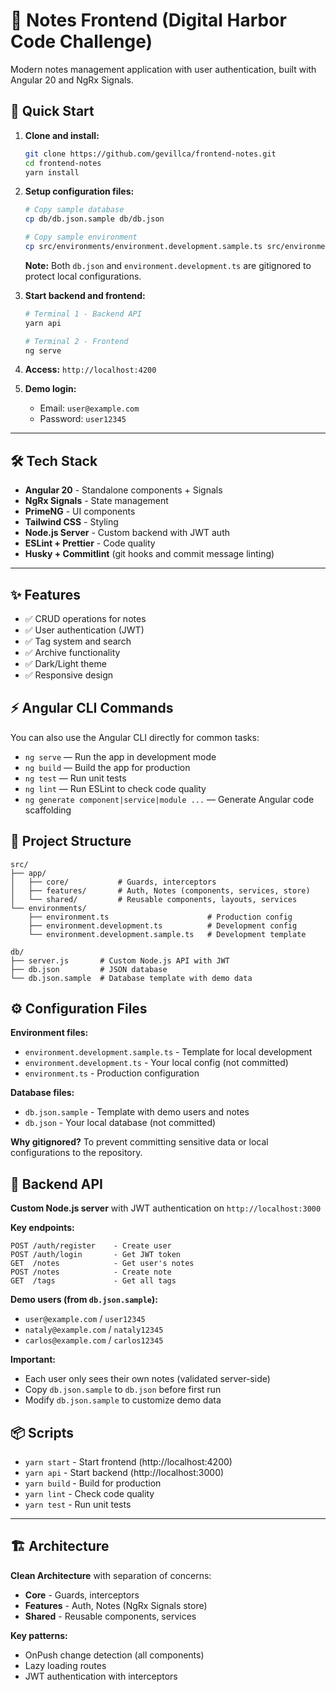 # 📝 Notes Frontend (Digital Harbor Code Challenge)

Modern notes management application with user authentication, built with Angular 20 and NgRx Signals.

## 🚦 Quick Start

1. **Clone and install:**

   ```sh
   git clone https://github.com/gevillca/frontend-notes.git
   cd frontend-notes
   yarn install
   ```

2. **Setup configuration files:**

   ```sh
   # Copy sample database
   cp db/db.json.sample db/db.json

   # Copy sample environment
   cp src/environments/environment.development.sample.ts src/environments/environment.development.ts
   ```

   **Note:** Both `db.json` and `environment.development.ts` are gitignored to protect local configurations.

3. **Start backend and frontend:**

   ```sh
   # Terminal 1 - Backend API
   yarn api

   # Terminal 2 - Frontend
   ng serve
   ```

4. **Access:** `http://localhost:4200`

5. **Demo login:**
   - Email: `user@example.com`
   - Password: `user12345`

---

## 🛠️ Tech Stack

- **Angular 20** - Standalone components + Signals
- **NgRx Signals** - State management
- **PrimeNG** - UI components
- **Tailwind CSS** - Styling
- **Node.js Server** - Custom backend with JWT auth
- **ESLint + Prettier** - Code quality
- **Husky + Commitlint** (git hooks and commit message linting)

---

## ✨ Features

- ✅ CRUD operations for notes
- ✅ User authentication (JWT)
- ✅ Tag system and search
- ✅ Archive functionality
- ✅ Dark/Light theme
- ✅ Responsive design

## ⚡ Angular CLI Commands

You can also use the Angular CLI directly for common tasks:

- `ng serve` — Run the app in development mode
- `ng build` — Build the app for production
- `ng test` — Run unit tests
- `ng lint` — Run ESLint to check code quality
- `ng generate component|service|module ...` — Generate Angular code scaffolding

## 📁 Project Structure

```
src/
├── app/
│   ├── core/           # Guards, interceptors
│   ├── features/       # Auth, Notes (components, services, store)
│   └── shared/         # Reusable components, layouts, services
└── environments/
    ├── environment.ts                      # Production config
    ├── environment.development.ts          # Development config
    └── environment.development.sample.ts   # Development template

db/
├── server.js       # Custom Node.js API with JWT
├── db.json         # JSON database
└── db.json.sample  # Database template with demo data
```

## ⚙️ Configuration Files

**Environment files:**

- `environment.development.sample.ts` - Template for local development
- `environment.development.ts` - Your local config (not committed)
- `environment.ts` - Production configuration

**Database files:**

- `db.json.sample` - Template with demo users and notes
- `db.json` - Your local database (not committed)

**Why gitignored?** To prevent committing sensitive data or local configurations to the repository.

## 🔐 Backend API

**Custom Node.js server** with JWT authentication on `http://localhost:3000`

**Key endpoints:**

```
POST /auth/register    - Create user
POST /auth/login       - Get JWT token
GET  /notes            - Get user's notes
POST /notes            - Create note
GET  /tags             - Get all tags
```

**Demo users (from `db.json.sample`):**

- `user@example.com` / `user12345`
- `nataly@example.com` / `nataly12345`
- `carlos@example.com` / `carlos12345`

**Important:**

- Each user only sees their own notes (validated server-side)
- Copy `db.json.sample` to `db.json` before first run
- Modify `db.json.sample` to customize demo data

## 📦 Scripts

- `yarn start` - Start frontend (http://localhost:4200)
- `yarn api` - Start backend (http://localhost:3000)
- `yarn build` - Build for production
- `yarn lint` - Check code quality
- `yarn test` - Run unit tests

---

## 🏗️ Architecture

**Clean Architecture** with separation of concerns:

- **Core** - Guards, interceptors
- **Features** - Auth, Notes (NgRx Signals store)
- **Shared** - Reusable components, services

**Key patterns:**

- OnPush change detection (all components)
- Lazy loading routes
- JWT authentication with interceptors
